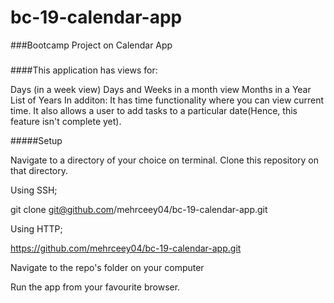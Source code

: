 # bc-19-calendar-app

###Bootcamp Project on Calendar App

#####


####This application has views for:

Days (in a week view)
Days and Weeks in a month view
Months in a Year
List of Years
In additon:
It has time functionality where you can view current time. 
It also allows a user to add tasks to a particular date(Hence, this feature isn't complete yet).

#####Setup 

Navigate to a directory of your choice on terminal.
Clone this repository on that directory.

Using SSH;

git clone git@github.com/mehrceey04/bc-19-calendar-app.git

Using HTTP;

https://github.com/mehrceey04/bc-19-calendar-app.git

Navigate to the repo's folder on your computer

Run the app from your favourite browser.  
